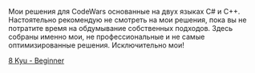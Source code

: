 Мои решения для CodeWars основанные на двух языках C# и C++.
Настоятельно рекомендую не смотреть на мои решения, пока вы не потратите время на обдумывание собственных подходов.
Здесь собраны именно мои, не профессиональные и не самые оптимизированные решения. Исключительно мои!

[8 Kyu - Beginner](./8kyu/README.md) 